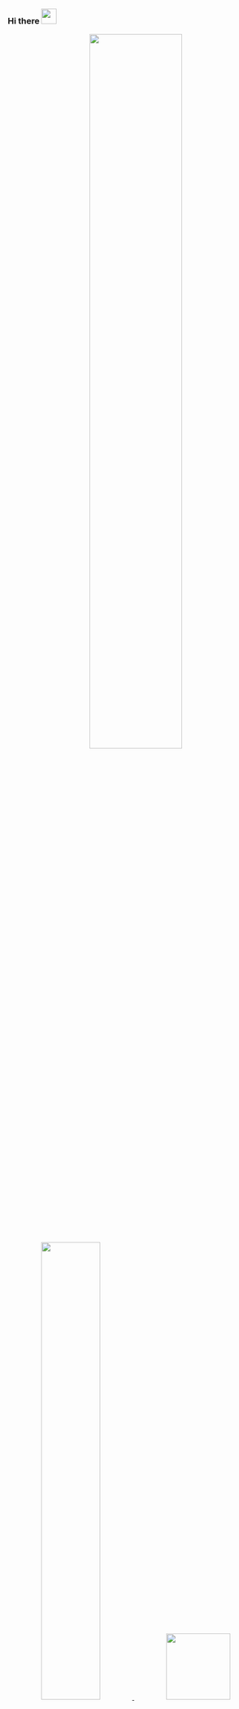 ### Hi there <img height="30em" src="https://raw.githubusercontent.com/iampavangandhi/iampavangandhi/master/gifs/Hi.gif">

<div align="center">
<img  width="60%" src="https://cdn.dribbble.com/users/322079/screenshots/5054690/media/a59128f13b5e99544a25508531fd1cc7.gif" />
</div>


<div >
<br>

  
</div>
<br>

<div align="center">
  <a href="https://github.com/YgorAlves-max">
  <img width="48%" "height="130em" src="https://github-readme-stats.vercel.app/api?username=YgorAlves-max&show_icons=true&theme=synthwave&include_all_commits=true&count_private=true"/>
  <img width="50%"  height="130em" src="https://github-readme-stats.vercel.app/api/top-langs/?username=YgorAlves-max&layout=compact&langs_count=7&theme=synthwave"/>
</div>

<div> 
  <a href="https://instagram.com/ygaok" target="_blank"><img src="https://img.shields.io/badge/-Instagram-%23E4405F?style=for-the-badge&logo=instagram&logoColor=white" target="_blank"></a>
  <a href = "mailto:ygorpb2@gmail.com"><img src="https://img.shields.io/badge/-Gmail-%23333?style=for-the-badge&logo=gmail&logoColor=white" target="_blank"></a>
  <a href="https://www.linkedin.com/in/ygor-alves-0387081b2/" target="_blank"><img src="https://img.shields.io/badge/-LinkedIn-%230077B5?style=for-the-badge&logo=linkedin&logoColor=white" target="_blank"></a> 
  
![Snake animation](https://github.com/YgorAlves-max/YgorAlves-max/blob/output/github-contribution-grid-snake.svg)
  
</div>


Competencias técnicas:
 ● Front-end: HTML, CSS, SCSS, JavaScript, TypeScript,React, ReactJs, Angular,Ionic, VueJs, Bootstrap;
 ● Back-end: NodeJs, Express, API RestFull;
 ● Banco de dados: MongoDB, MySQL;
 ● Métologias ágeis: Scrum, Kanban;
 ● Versionamento: Git.
 
Competências Comportamentais:                                               
● Trabalho em equipe                                        
● Liderança              
● Automotivação 
● Comunicação efetiva 
● Capacidade de negociação
● Criatividade 
● Adaptabilidade 
● Busca por conhecimentos 
● Bom humor 
● Relacionamento interpessoal 
● Equilíbrio emocional 
● Proatividade 
● Empatia.
